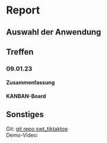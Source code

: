 # Report
## Auswahl der Anwendung

## Treffen
### 09.01.23
#### Zusammenfassung
#### KANBAN-Board

## Sonstiges
Git: [git repo swt_tiktaktoe](https://github.com/u8-Salem/swt_tiktaktoe)  
Demo-Video: 